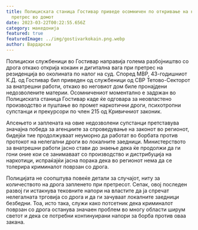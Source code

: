 ```yaml
---
title: Полициската станица Гостивар приведе осомничен по откривање на кокаин при
  претрес во домот
date: 2023-03-22T00:22:55.656Z
category: македонија
featured: true
featuredImage: ../img/gostivarkokain.png.webp
author: Вардарски
---
```


Полициски службеници во Гостивар направија голема разбојништво со дрога откако открија кокаин и дигитална вага при претрес на резиденција во околината по налог на суд. Според МВР, 43-годишниот К.Д. од Гостивар бил приведен од службеници од СВР Тетово-Секторот за внатрешни работи, откако во неговиот дом биле пронајдени недозволените материи. Осомничениот моментално е задржан во Полициската станица Гостивар каде ќе одговара за неовластено производство и пуштање во промет наркотични дроги, психотропни супстанци и прекурсори по член 215 од Кривичниот законик.

Апсењето и заплената на овие недозволени супстанци претставува значајна победа за агенциите за спроведување на законот во регионот, бидејќи тие продолжуваат неуморно да работат во борбата против протокот на нелегални дроги во локалните заедници. Министерството за внатрешни работи јасно стави до знаење дека ќе продолжи да ги гони оние кои се занимаваат со производство и дистрибуција на наркотици, испраќајќи јасна порака дека во регионот нема да се толерира криминалот поврзан со дрога.

Полицијата не соопштува повеќе детали за случајот, ниту за количеството на дрога запленето при претресот. Сепак, овој последен развој ги истакнува тековните напори на властите да ја спречат нелегалната трговија со дрога и да ги зачуваат локалните заедници безбедни. Тоа, исто така, служи како потсетник дека криминалот поврзан со дрога останува значаен проблем во многу области ширум светот и дека се потребни континуирани напори за борба против оваа закана.
